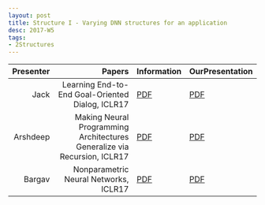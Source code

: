 ```yaml
---
layout: post
title: Structure I - Varying DNN structures for an application
desc: 2017-W5
tags:
- 2Structures
---
```



| Presenter | Papers | Information| OurPresentation |
| -----: | ----------: | :----- | :----- |
| Jack | Learning End-to-End Goal-Oriented Dialog, ICLR17 | [PDF](https://arxiv.org/abs/1605.07683) | [PDF]({{site.baseurl}}/talks/20170919-Jack.pdf) |
| Arshdeep |  Making Neural Programming Architectures Generalize via Recursion, ICLR17 | [PDF](https://arxiv.org/abs/1704.06611) | [PDF]({{site.baseurl}}/talks/20170919-Arshdeep.pdf) |
| Bargav | Nonparametric Neural Networks, ICLR17 | [PDF](https://openreview.net/pdf?id=BJK3Xasel) | [PDF]({{site.baseurl}}/talks/20170919-Bargav.pdf) |
